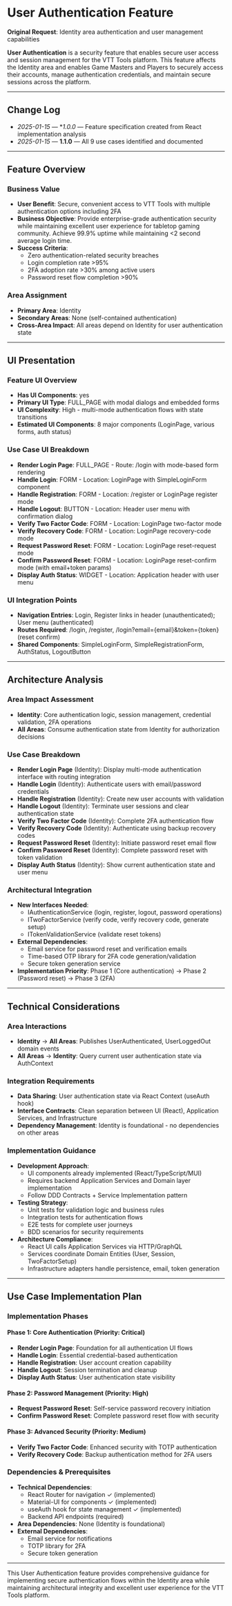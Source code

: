 # User Authentication Feature

**Original Request**: Identity area authentication and user management capabilities

**User Authentication** is a security feature that enables secure user access and session management for the VTT Tools platform. This feature affects the Identity area and enables Game Masters and Players to securely access their accounts, manage authentication credentials, and maintain secure sessions across the platform.

---

## Change Log
- *2025-01-15* — **1.0.0* — Feature specification created from React implementation analysis
- *2025-01-15* — **1.1.0** — All 9 use cases identified and documented

---

## Feature Overview

### Business Value
- **User Benefit**: Secure, convenient access to VTT Tools with multiple authentication options including 2FA
- **Business Objective**: Provide enterprise-grade authentication security while maintaining excellent user experience for tabletop gaming community. Achieve 99.9% uptime while maintaining <2 second average login time.
- **Success Criteria**:
  - Zero authentication-related security breaches
  - Login completion rate >95%
  - 2FA adoption rate >30% among active users
  - Password reset flow completion >90%

### Area Assignment
- **Primary Area**: Identity
- **Secondary Areas**: None (self-contained authentication)
- **Cross-Area Impact**: All areas depend on Identity for user authentication state

---

## UI Presentation

### Feature UI Overview
- **Has UI Components**: yes
- **Primary UI Type**: FULL_PAGE with modal dialogs and embedded forms
- **UI Complexity**: High - multi-mode authentication flows with state transitions
- **Estimated UI Components**: 8 major components (LoginPage, various forms, auth status)

### Use Case UI Breakdown
- **Render Login Page**: FULL_PAGE - Route: /login with mode-based form rendering
- **Handle Login**: FORM - Location: LoginPage with SimpleLoginForm component
- **Handle Registration**: FORM - Location: /register or LoginPage register mode
- **Handle Logout**: BUTTON - Location: Header user menu with confirmation dialog
- **Verify Two Factor Code**: FORM - Location: LoginPage two-factor mode
- **Verify Recovery Code**: FORM - Location: LoginPage recovery-code mode
- **Request Password Reset**: FORM - Location: LoginPage reset-request mode
- **Confirm Password Reset**: FORM - Location: LoginPage reset-confirm mode (with email+token params)
- **Display Auth Status**: WIDGET - Location: Application header with user menu

### UI Integration Points
- **Navigation Entries**: Login, Register links in header (unauthenticated); User menu (authenticated)
- **Routes Required**: /login, /register, /login?email={email}&token={token} (reset confirm)
- **Shared Components**: SimpleLoginForm, SimpleRegistrationForm, AuthStatus, LogoutButton

---

## Architecture Analysis

### Area Impact Assessment
- **Identity**: Core authentication logic, session management, credential validation, 2FA operations
- **All Areas**: Consume authentication state from Identity for authorization decisions

### Use Case Breakdown
- **Render Login Page** (Identity): Display multi-mode authentication interface with routing integration
- **Handle Login** (Identity): Authenticate users with email/password credentials
- **Handle Registration** (Identity): Create new user accounts with validation
- **Handle Logout** (Identity): Terminate user sessions and clear authentication state
- **Verify Two Factor Code** (Identity): Complete 2FA authentication flow
- **Verify Recovery Code** (Identity): Authenticate using backup recovery codes
- **Request Password Reset** (Identity): Initiate password reset email flow
- **Confirm Password Reset** (Identity): Complete password reset with token validation
- **Display Auth Status** (Identity): Show current authentication state and user menu

### Architectural Integration
- **New Interfaces Needed**:
  - IAuthenticationService (login, register, logout, password operations)
  - ITwoFactorService (verify code, verify recovery code, generate setup)
  - ITokenValidationService (validate reset tokens)
- **External Dependencies**:
  - Email service for password reset and verification emails
  - Time-based OTP library for 2FA code generation/validation
  - Secure token generation service
- **Implementation Priority**: Phase 1 (Core authentication) → Phase 2 (Password reset) → Phase 3 (2FA)

---

## Technical Considerations

### Area Interactions
- **Identity** → **All Areas**: Publishes UserAuthenticated, UserLoggedOut domain events
- **All Areas** → **Identity**: Query current user authentication state via AuthContext

### Integration Requirements
- **Data Sharing**: User authentication state via React Context (useAuth hook)
- **Interface Contracts**: Clean separation between UI (React), Application Services, and Infrastructure
- **Dependency Management**: Identity is foundational - no dependencies on other areas

### Implementation Guidance
- **Development Approach**:
  - UI components already implemented (React/TypeScript/MUI)
  - Requires backend Application Services and Domain layer implementation
  - Follow DDD Contracts + Service Implementation pattern
- **Testing Strategy**:
  - Unit tests for validation logic and business rules
  - Integration tests for authentication flows
  - E2E tests for complete user journeys
  - BDD scenarios for security requirements
- **Architecture Compliance**:
  - React UI calls Application Services via HTTP/GraphQL
  - Services coordinate Domain Entities (User, Session, TwoFactorSetup)
  - Infrastructure adapters handle persistence, email, token generation

---

## Use Case Implementation Plan

### Implementation Phases

#### Phase 1: Core Authentication (Priority: Critical)
- **Render Login Page**: Foundation for all authentication UI flows
- **Handle Login**: Essential credential-based authentication
- **Handle Registration**: User account creation capability
- **Handle Logout**: Session termination and cleanup
- **Display Auth Status**: User authentication state visibility

#### Phase 2: Password Management (Priority: High)
- **Request Password Reset**: Self-service password recovery initiation
- **Confirm Password Reset**: Complete password reset flow with security

#### Phase 3: Advanced Security (Priority: Medium)
- **Verify Two Factor Code**: Enhanced security with TOTP authentication
- **Verify Recovery Code**: Backup authentication method for 2FA users

### Dependencies & Prerequisites
- **Technical Dependencies**:
  - React Router for navigation ✓ (implemented)
  - Material-UI for components ✓ (implemented)
  - useAuth hook for state management ✓ (implemented)
  - Backend API endpoints (required)
- **Area Dependencies**: None (Identity is foundational)
- **External Dependencies**:
  - Email service for notifications
  - TOTP library for 2FA
  - Secure token generation

---

This User Authentication feature provides comprehensive guidance for implementing secure authentication flows within the Identity area while maintaining architectural integrity and excellent user experience for the VTT Tools platform.
